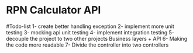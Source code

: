 # RPN Calculator API

#Todo-list 
1- create better handling exception 
2- implement more unit testing 
3- mocking api unit testing 
4- implement integration testing 
5- decouple the project to two other projects Business layers + API
6- Making the code more readable 
7- Divide the controller into two controllers 
 
